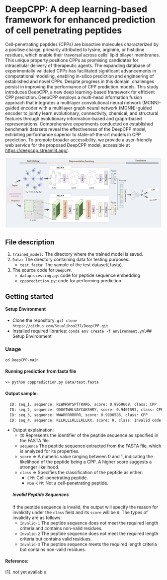# DeepCPP: A deep learning-based framework for enhanced prediction of cell penetrating peptides

Cell-penetrating peptides (CPPs) are bioactive molecules characterized by a positive charge, primarily attributed to lysine, arginine, or histidine residues, which enable their traversal across cells’ lipid bilayer membranes. This unique property positions CPPs as promising candidates for intracellular delivery of therapeutic agents. The expanding database of experimentally validated CPPs has facilitated significant advancements in computational modeling, enabling in-silico prediction and engineering of established and novel CPPs. Despite progress in this domain, challenges persist in improving the performance of CPP prediction models. This study introduces DeepCPP, a new deep learning-based framework for efficient CPP prediction. DeepCPP employs a multi-head information fusion approach that integrates a multilayer convolutional neural network (MCNN)-guided encoder with a multilayer graph neural network (MGNN)-guided encoder to jointly learn evolutionary, connectivity, chemical, and structural features through evolutionary information-based and graph-based representations. Comprehensive experiments conducted on established benchmark datasets reveal the effectiveness of the DeepCPP model, exhibiting performance superior to state-of-the-art models in CPP prediction. To promote broader accessibility, we provide a user-friendly web service for the proposed DeepCPP model, accessible at https://deepcpp.streamlit.app/. 

<img src="DeepCPP.png">

## File description
1. `Trained_model:` The directory where the trained model is saved. 
2. `Data:` The directory containing data for testing purposes.
 	- `test.fasta`: The sample of the test dataset(.fasta).
3.  The source code for `DeepCPP`.
 	- `dataprocessing.py`: code for peptide sequence embedding
 	- `cppprediction.py`: code for performing prediction

## Getting started
#### Setup Environment
 
  * Clone the repository: `git clone https://github.com/Soualihou237/DeepCPP.git`
  * Installed required libraries: `conda env create -f environment.yml`## Setup Environment

### Usage
```
cd DeepCPP-main
```
#### Running prediction from fasta file
```
>> python cppprediction.py Data/test.fasta

```
#### Output sample:

```txt
  ID: seq_1, sequence: RLWMRWYSPTTRARG, score: 0.9959668, class: CPP
  ID: seq_2, sequence: QDGGTWHLVAYCAKSHRY, score: 0.9401595, class: CPP
  ID: seq_3, sequence: WWWRRRRRRRR, score: 0.9996586, class: CPP
  ID: seq_4, sequence: KLLKLLLKLLLKLLKX, score: 0, class: Invalid code - 4
```
  
 * Output explaination:
   - `ID` Represents the identifier of the peptide sequence as specified in the FASTA file.
   - `sequence` The peptide sequence extracted from the FASTA file, which is analyzed for its properties.
   - `score` => A numeric value ranging between 0 and 1, indicating the likelihood of the peptide being a CPP. A higher score suggests a stronger likelihood.
   - `class` => Specifies the classification of the peptide as either:
      - `CPP`: Cell-penetrating peptide.
      - `Non-CPP`: Not a cell-penetrating peptide.
   ##### Invalid Peptide Sequences
     If the peptide sequence is invalid, the output will specify the reason for invalidity under the `class` field and its `score` will be `0`. The types of invalidity are as follows:
     - `Invalid-1` The peptide sequence does not meet the required length criteria and contains non-valid residues.
     - `Invalid-2` The peptide sequence does not meet the required length criteria but contains valid residues.
     - `Invalid-3` The peptide sequence meets the required length criteria but contains non-valid residues.

#### Reference:
[1]. not yet available
